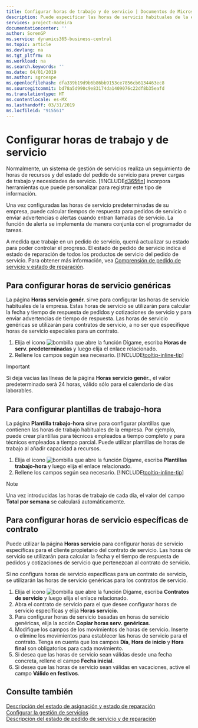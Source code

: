 ```yaml
---
title: Configurar horas de trabajo y de servicio | Documentos de Microsoft
description: Puede especificar las horas de servicio habituales de la empresa. Estas horas de servicio se utilizarán para calcular la fecha y tiempo de respuesta de pedidos y cotizaciones de servicio y para enviar advertencias de tiempo de respuesta.
services: project-madeira
documentationcenter: ''
author: SorenGP
ms.service: dynamics365-business-central
ms.topic: article
ms.devlang: na
ms.tgt_pltfrm: na
ms.workload: na
ms.search.keywords: ''
ms.date: 04/01/2019
ms.author: sgroespe
ms.openlocfilehash: dfa339b19d9b6b86bb9153ce7856cb6134463ec8
ms.sourcegitcommit: bd78a5d990c9e83174da1409076c22df8b35eafd
ms.translationtype: HT
ms.contentlocale: es-MX
ms.lasthandoff: 03/31/2019
ms.locfileid: "915561"
---
```

# <a name="set-up-work-hours-and-service-hours"></a>Configurar horas de trabajo y de servicio
Normalmente, un sistema de gestión de servicios realiza un seguimiento de horas de recursos y del estado del pedido de servicio para prever cargas de trabajo y necesidades de servicio. [!INCLUDE[d365fin](includes/d365fin_md.md)] incorpora herramientas que puede personalizar para registrar este tipo de información.  
  
Una vez configuradas las horas de servicio predeterminadas de su empresa, puede calcular tiempos de respuesta para pedidos de servicio o enviar advertencias o alertas cuando entran llamadas de servicio. La función de alerta se implementa de manera conjunta con el programador de tareas.   
  
A medida que trabaje en un pedido de servicio, querrá actualizar su estado para poder controlar el progreso. El estado de pedido de servicio indica el estado de reparación de todos los productos de servicio del pedido de servicio. Para obtener más información, vea [Comprensión de pedido de servicio y estado de reparación](service-order-repair-status.md). 

## <a name="to-set-up-default-service-hours"></a>Para configurar horas de servicio genéricas  
La página **Horas servicio genér.** sirve para configurar las horas de servicio habituales de la empresa. Estas horas de servicio se utilizarán para calcular la fecha y tiempo de respuesta de pedidos y cotizaciones de servicio y para enviar advertencias de tiempo de respuesta. Las horas de servicio genéricas se utilizarán para contratos de servicio, a no ser que especifique horas de servicio especiales para un contrato.  
  
1. Elija el icono ![bombilla que abre la función Dígame](media/ui-search/search_small.png "Dígame que desea hacer"), escriba **Horas de serv. predeterminadas** y luego elija el enlace relacionado.  
2. Rellene los campos según sea necesario. [!INCLUDE[tooltip-inline-tip](includes/tooltip-inline-tip_md.md)]  
  
> [!IMPORTANT]  
>  Si deja vacías las líneas de la página **Horas servicio genér.**, el valor predeterminado será 24 horas, válido sólo para el calendario de días laborables.  
  
## <a name="to-set-up-work-hour-templates"></a>Para configurar plantillas de trabajo-hora
La página **Plantilla trabajo-hora** sirve para configurar plantillas que contienen las horas de trabajo habituales de la empresa. Por ejemplo, puede crear plantillas para técnicos empleados a tiempo completo y para técnicos empleados a tiempo parcial. Puede utilizar plantillas de horas de trabajo al añadir capacidad a recursos.  
  
1. Elija el icono ![bombilla que abre la función Dígame](media/ui-search/search_small.png "Dígame que desea hacer"), escriba **Plantillas trabajo-hora** y luego elija el enlace relacionado.  
2. Rellene los campos según sea necesario. [!INCLUDE[tooltip-inline-tip](includes/tooltip-inline-tip_md.md)]  
  
> [!Note]
> Una vez introducidas las horas de trabajo de cada día, el valor del campo **Total por semana** se calculará automáticamente.  

## <a name="to-set-up-contract-specific-service-hours"></a>Para configurar horas de servicio específicas de contrato  
Puede utilizar la página **Horas servicio** para configurar horas de servicio específicas para el cliente propietario del contrato de servicio. Las horas de servicio se utilizarán para calcular la fecha y el tiempo de respuesta de pedidos y cotizaciones de servicio que pertenezcan al contrato de servicio.  
  
Si no configura horas de servicio específicas para un contrato de servicio, se utilizarán las horas de servicio genéricas para los contratos de servicio.  
  
1. Elija el icono ![bombilla que abre la función Dígame](media/ui-search/search_small.png "Dígame que desea hacer"), escriba **Contratos de servicio** y luego elija el enlace relacionado.  
2. Abra el contrato de servicio para el que desee configurar horas de servicio específicas y elija **Horas servicio**.  
4. Para configurar horas de servicio basadas en horas de servicio genéricas, elija la acción **Copiar horas serv. genéricas**.  
5. Modifique los campos de los movimientos de horas de servicio. Inserte o elimine los movimientos para establecer las horas de servicio para el contrato. Tenga en cuenta que los campos **Día**, **Hora de inicio** y **Hora final** son obligatorios para cada movimiento.  
6. Si desea que las horas de servicio sean válidas desde una fecha concreta, rellene el campo **Fecha inicial**.  
7. Si desea que las horas de servicio sean válidas en vacaciones, active el campo **Válido en festivos**.  

## <a name="see-also"></a>Consulte también  
[Descripción del estado de asignación y estado de reparación](service-allocation-status-and-repair-status.md)  
[Configurar la gestión de servicios](service-setup-service.md)  
[Descripción del estado de pedido de servicio y de reparación](service-order-repair-status.md)  

